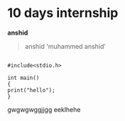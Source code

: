 # 10 days internship 
**anshid**
>anshid
'muhammed anshid'
```

#include<stdio.h>

int main()
{
print("hello");
}
```
gwgwgwggjjgg
eeklhehe
